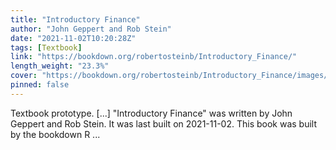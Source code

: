 ```yaml
---
title: "Introductory Finance"
author: "John Geppert and Rob Stein"
date: "2021-11-02T10:20:28Z"
tags: [Textbook]
link: "https://bookdown.org/robertosteinb/Introductory_Finance/"
length_weight: "23.3%"
cover: "https://bookdown.org/robertosteinb/Introductory_Finance/images/cover%20(tmp).JPG"
pinned: false
---
```


Textbook prototype. [...] "Introductory Finance" was written by John Geppert and Rob Stein. It was last built on 2021-11-02. This book was built by the bookdown R ...
